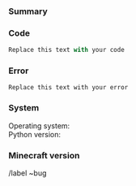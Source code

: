 <!-- Before reporting a Bug, please read https://minecraft-launcher-lib.readthedocs.io/en/latest/faq.html and https://minecraft-launcher-lib.https://minecraft-launcher-lib.readthedocs.io/en/latest/troubleshooting.html first -->
### Summary

<!-- Please describe the Bug here -->

### Code
<!-- Paste the codes that causes the Bug here. It should be possible the reproduce the Bug with this code. -->
```python
Replace this text with your code
```

### Error
<!-- If minecraft-launcher-lib crashes with a error message/traceback, paste it here. If not, please remove this section. -->
```
Replace this text with your error
```

### System
Operating system: <your os>  
Python version:  <your python version>  

### Minecraft version
<!--  If your Bug belongs to a specific Minecraft version, paste the exact version id here. If not, remove this section. If this is a nodded version, please provide the download link. -->

/label ~bug
